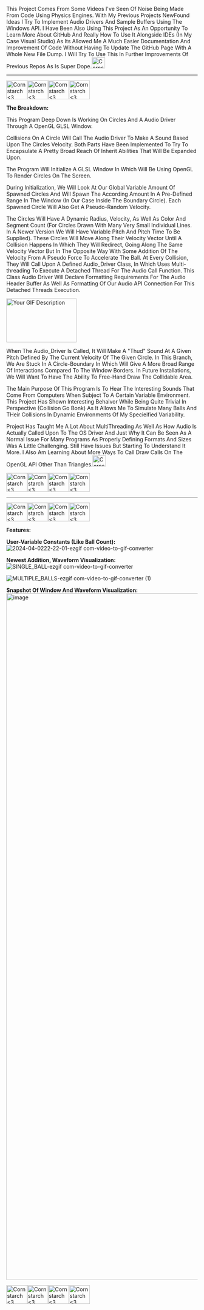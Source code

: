 This Project Comes From Some Videos I've Seen Of Noise Being Made From Code Using Physics Engines. With My Previous Projects NewFound Ideas I Try To Implement Audio Drivers And Sample Buffers Using The Windows API. I Have Been Also Using This Project
As An Opportunity To Learn More About GitHub And Really How To Use It Alongside IDEs (In My Case Visual Studio) As Its Allowed Me A Much Easier Documentation And Improvement Of Code Without Having To Update The GitHub Page With A Whole New File Dump. I Will Try To
Use This In Further Improvements Of Previous Repos As Is Super Dope.<img src="https://github.com/Kingerthanu/CPP_BouncingBalls_WindowsAudioAPI/assets/76754592/f9c6103e-0226-4364-9018-6a9e1f816578" alt="Cornstarch <3" width="35" height="29">

------------------------------------------------------

<img src="https://github.com/Kingerthanu/CPP_BouncingBalls_WindowsAudioAPI/assets/76754592/d2377047-3dfa-4bba-9def-8668d01f8517" alt="Cornstarch <3" width="55" height="49"><img src="https://github.com/Kingerthanu/CPP_BouncingBalls_WindowsAudioAPI/assets/76754592/d2377047-3dfa-4bba-9def-8668d01f8517" alt="Cornstarch <3" width="55" height="49"><img src="https://github.com/Kingerthanu/CPP_BouncingBalls_WindowsAudioAPI/assets/76754592/d2377047-3dfa-4bba-9def-8668d01f8517" alt="Cornstarch <3" width="55" height="49"><img src="https://github.com/Kingerthanu/CPP_BouncingBalls_WindowsAudioAPI/assets/76754592/d2377047-3dfa-4bba-9def-8668d01f8517" alt="Cornstarch <3" width="55" height="49">

**The Breakdown:**

This Program Deep Down Is Working On Circles And A Audio Driver Through A OpenGL GLSL Window.

Collisions On A Circle Will Call The Audio Driver To Make A Sound Based Upon The Circles Velocity. Both Parts Have Been Implemented To Try To Encapsulate A Pretty Broad Reach Of Inherit Abilities That Will Be Expanded Upon.

The Program Will Initialize A GLSL Window In Which Will Be Using OpenGL To Render Circles On The Screen. 

During Initialization, We Will Look At Our Global Variable Amount Of Spawned Circles And Will Spawn The According Amount In A Pre-Defined Range In The Window (In Our Case Inside The Boundary Circle). Each Spawned Circle Will 
Also Get A Pseudo-Random Velocity.

The Circles Will Have A Dynamic Radius, Velocity, As Well As Color And Segment Count (For Circles Drawn With Many Very Small Individual Lines. In A Newer Version We Will Have Variable Pitch And Pitch Time To Be Supplied). These Circles Will Move Along Their Velocity Vector Until A Collision Happens In Which They Will Redirect, Going Along The Same Velocity Vector But In The Opposite Way With Some Addition Of The Velocity From A Pseudo Force To Accelerate The Ball. At Every Collision, They Will Call Upon A Defined Audio_Driver Class, In Which Uses Multi-threading To Execute A Detached Thread For The Audio Call Function. This Class Audio Driver Will Declare Formatting Requirements For The Audio Header Buffer As Well As Formatting Of Our Audio API Connection For This Detached Threads Execution.

<img src="https://github.com/Kingerthanu/CPP_BouncingBalls_WindowsAudioAPI/assets/76754592/3861a441-5761-4674-a8ad-642c9d733942" alt="Your GIF Description" width="185" height="115">

When The Audio_Driver Is Called, It Will Make A "Thud" Sound At A Given Pitch Defined By The Current Velocity Of The Given Circle.
In This Branch, We Are Stuck In A Circle-Boundary In Which Will Give A More Broad Range Of Interactions Compared To The Window Borders. In Future Installations, We Will Want To Have The Ability To Free-Hand Draw The Collidable Area.


The Main Purpose Of This Program Is To Hear The Interesting Sounds That Come From Computers When Subject To A Certain Variable Environment. This Project Has Shown Interesting Behaivor While Being Quite Trivial In Perspective (Collision Go Bonk) As It Allows Me To Simulate Many Balls And THeir Collisions In Dynamic Environments Of My Specieified Variability.

Project Has Taught Me A Lot About MultiThreading As Well As How Audio Is Actually Called Upon To The OS Driver And Just Why It Can Be Seen As A Normal Issue For Many Programs As Properly Defining Formats And Sizes Was A Little Challenging. Still Have Issues But Starting To Understand It More.
I Also Am Learning About More Ways To Call Draw Calls On The OpenGL API Other Than Triangles.<img src="https://github.com/Kingerthanu/CPP_BouncingBalls_WindowsAudioAPI/assets/76754592/4e382c5b-bf2d-4834-80e5-fd4227b9902e" alt="Cornstarch <3" width="35" height="29">


<img src="https://github.com/Kingerthanu/CPP_BouncingBalls_WindowsAudioAPI/assets/76754592/63200c18-e940-46f2-aa56-fcf2f2a5893c" alt="Cornstarch <3" width="55" height="49"><img src="https://github.com/Kingerthanu/CPP_BouncingBalls_WindowsAudioAPI/assets/76754592/63200c18-e940-46f2-aa56-fcf2f2a5893c" alt="Cornstarch <3" width="55" height="49"><img src="https://github.com/Kingerthanu/CPP_BouncingBalls_WindowsAudioAPI/assets/76754592/63200c18-e940-46f2-aa56-fcf2f2a5893c" alt="Cornstarch <3" width="55" height="49"><img src="https://github.com/Kingerthanu/CPP_BouncingBalls_WindowsAudioAPI/assets/76754592/63200c18-e940-46f2-aa56-fcf2f2a5893c" alt="Cornstarch <3" width="55" height="49">

------------------------------------------------------

<img src="https://github.com/Kingerthanu/CPP_BouncingBalls_WindowsAudioAPI/assets/76754592/0a564bb7-d4b0-4e7f-afe5-ae799e0b575a" alt="Cornstarch <3" width="55" height="49"><img src="https://github.com/Kingerthanu/CPP_BouncingBalls_WindowsAudioAPI/assets/76754592/0a564bb7-d4b0-4e7f-afe5-ae799e0b575a" alt="Cornstarch <3" width="55" height="49"><img src="https://github.com/Kingerthanu/CPP_BouncingBalls_WindowsAudioAPI/assets/76754592/0a564bb7-d4b0-4e7f-afe5-ae799e0b575a" alt="Cornstarch <3" width="55" height="49"><img src="https://github.com/Kingerthanu/CPP_BouncingBalls_WindowsAudioAPI/assets/76754592/0a564bb7-d4b0-4e7f-afe5-ae799e0b575a" alt="Cornstarch <3" width="55" height="49">

**Features:**

**User-Variable Constants (Like Ball Count):**
![2024-04-0222-22-01-ezgif com-video-to-gif-converter](https://github.com/Kingerthanu/CPP_BouncingBalls_WindowsAudioAPI/assets/76754592/bddf1d6d-32ac-4ad1-b6fe-9143d6f8d670)

**Newest Addition, Waveform Visualization:**
![SINGLE_BALL-ezgif com-video-to-gif-converter](https://github.com/Kingerthanu/CPP_BouncingBalls_WindowsAudioAPI/assets/76754592/1f06e60f-041b-47ae-8f58-39251609418a)

![MULTIPLE_BALLS-ezgif com-video-to-gif-converter (1)](https://github.com/Kingerthanu/CPP_BouncingBalls_WindowsAudioAPI/assets/76754592/f0078bc3-ef16-460e-93fe-f75362144df1)

**Snapshot Of Window And Waveform Visualization:**
<img width="1802" alt="image" src="https://github.com/Kingerthanu/CPP_BouncingBalls_WindowsAudioAPI/assets/76754592/97a143f0-98f2-4677-b189-4ad3cc5e07fa">


<img src="https://github.com/Kingerthanu/CPP_BouncingBalls_WindowsAudioAPI/assets/76754592/b28fd612-824f-48f5-a2dd-c46f8824b07e" alt="Cornstarch <3" width="55" height="49"><img src="https://github.com/Kingerthanu/CPP_BouncingBalls_WindowsAudioAPI/assets/76754592/b28fd612-824f-48f5-a2dd-c46f8824b07e" alt="Cornstarch <3" width="55" height="49"><img src="https://github.com/Kingerthanu/CPP_BouncingBalls_WindowsAudioAPI/assets/76754592/b28fd612-824f-48f5-a2dd-c46f8824b07e" alt="Cornstarch <3" width="55" height="49"><img src="https://github.com/Kingerthanu/CPP_BouncingBalls_WindowsAudioAPI/assets/76754592/b28fd612-824f-48f5-a2dd-c46f8824b07e" alt="Cornstarch <3" width="55" height="49">

